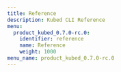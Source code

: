 ```yaml
---
title: Reference
description: Kubed CLI Reference
menu:
  product_kubed_0.7.0-rc.0:
    identifier: reference
    name: Reference
    weight: 1000
menu_name: product_kubed_0.7.0-rc.0
---
```


